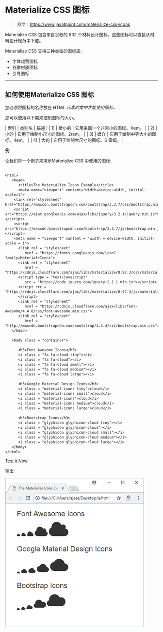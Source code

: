 # Materialize CSS 图标

> 原文：<https://www.javatpoint.com/materialize-css-icons>

Materialize CSS 包含来自谷歌的 932 个材料设计图标。这些图标可以直接从材料设计规范中下载。

Materialize CSS 支持三种类型的图标库:

*   字体超赞图标
*   谷歌材质图标
*   引导图标

* * *

## 如何使用Materialize CSS 图标

您必须将图标的名称放在 HTML *元素的类中才能使用图标。*

您可以使用以下类来控制图标的大小。

| 索引 | 类别名 | 描述 |
| 1) | 微小的 | 它用来画一个非常小的图标。1rem。 |
| 2) | 小的 | 它用于绘制小尺寸的图标。2rem。 |
| 3) | 媒介 | 它用于绘制中等大小的图标。4em。 |
| 4) | 大的 | 它用于绘制大尺寸的图标。6 雷姆。 |

**例**

让我们举一个例子来演示Materialize CSS 中使用的图标:

```

<html>
   <head>
      <title>The Materialize Icons Example</title>
      <meta name="viewport" content="width=device-width, initial-scale=1">
    <link rel="stylesheet" href="https://maxcdn.bootstrapcdn.com/bootstrap/3.3.7/css/bootstrap.min.css">
    <script src="https://ajax.googleapis.com/ajax/libs/jquery/3.2.1/jquery.min.js"></script>
    <script src="https://maxcdn.bootstrapcdn.com/bootstrap/3.3.7/js/bootstrap.min.js"></script>
    <meta name = "viewport" content = "width = device-width, initial-scale = 1">      
      <link rel = "stylesheet"
         href = "https://fonts.googleapis.com/icon?family=Material+Icons">
      <link rel = "stylesheet"
         href = "https://cdnjs.cloudflare.com/ajax/libs/materialize/0.97.3/css/materialize.min.css">
      <script type = "text/javascript"
         src = "https://code.jquery.com/jquery-2.1.1.min.js"></script>           
      <script src = "https://cdnjs.cloudflare.com/ajax/libs/materialize/0.97.3/js/materialize.min.js">
      </script> 
      <link rel = "stylesheet"
         href = "https://cdnjs.cloudflare.com/ajax/libs/font-awesome/4.4.0/css/font-awesome.min.css">
      <link rel = "stylesheet"
         href = "http://maxcdn.bootstrapcdn.com/bootstrap/3.3.4/css/bootstrap.min.css">
   </head>

   <body class = "container">

      <h3>Font Awesome Icons</h3>
      <i class = "fa fa-cloud tiny"></i>
      <i class = "fa fa-cloud"></i>	  
      <i class = "fa fa-cloud small"></i>
      <i class = "fa fa-cloud medium"></i>
      <i class = "fa fa-cloud large"></i>     

      <h3>Google Material Design Icons</h3>	  
      <i class = "material-icons tiny">cloud</i>
      <i class = "material-icons small">cloud</i>
      <i class = "material-icons">cloud</i>
      <i class = "material-icons medium">cloud</i>
      <i class = "material-icons large">cloud</i>      

      <h3>Bootstrap Icons</h3>
      <i class = "glyphicon glyphicon-cloud tiny"></i>
      <i class = "glyphicon glyphicon-cloud"></i>      
      <i class = "glyphicon glyphicon-cloud small"></i>
      <i class = "glyphicon glyphicon-cloud medium"></i>
      <i class = "glyphicon glyphicon-cloud large"></i>      
   </body>  
</html>

```

[Test it Now](https://www.javatpoint.com/oprweb/test.jsp?filename=materializecssicons1)

输出:

![Materialize Icons 1](img/e280d86188a2759f3fec17ce2c009e85.png)